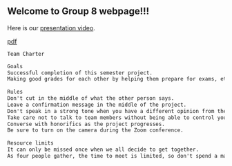 ## Welcome to Group 8 webpage!!!

Here is our [presentation video](https://www.youtube.com/watch?v=J2z2Bi3SGRs&t=6010s).

[pdf](https://github.com/nykim00/IEDgroup8/blob/gh-pages/%EA%B3%B5%EC%84%A4%EC%9E%85%208%EC%A1%B0%20npu%EB%B0%9C%ED%91%9C%20.pdf)

```markdown
Team Charter

Goals
Successful completion of this semester project.
Making good grades for each other by helping them prepare for exams, etc.
 
Rules
Don't cut in the middle of what the other person says.
Leave a confirmation message in the middle of the project.
Don't speak in a strong tone when you have a different opinion from the other person.
Take care not to talk to team members without being able to control your own emotions.
Converse with honorifics as the project progresses.
Be sure to turn on the camera during the Zoom conference.
 
Resource limits
It can only be missed once when we all decide to get together.
As four people gather, the time to meet is limited, so don't spend a maximum of 10 hours per person a week.
```
